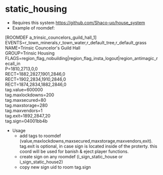 # static_housing

* Requires this system https://github.com/Shaco-uo/house_system
* Example of roomdef:

[ROOMDEF a_trinsic_councelors_guild_hall_1]  
EVENTS=r_town_minerals,r_town_water,r_default_tree,r_default_grass  
NAME=Trinsic Councelor's Guild Hall  
GROUP=Trinsic Housing  
FLAGS=region_flag_nobuilding|region_flag_insta_logout|region_antimagic_recall_in  
P=1810,2713,0,0  
RECT=1882,2827,1901,2846,0  
RECT=1902,2834,1910,2846,0  
RECT=1874,2834,1882,2846,0  
tag.value=600000  
tag.maxlockdowns=200  
tag.maxsecured=80  
tag.maxstorage=280  
tag.maxvendors=1  
tag.exit=1892,2847,20  
tag.sign=04001bb4b  

* Usage
  - add tags to roomdef (value,maxlockdowns,maxsecured,maxstorage,maxvendors,exit). tag.exit is optional, in case sign is located inside of the proterty. this coord will be used for banish & eject player functions.
  - create sign on any roomdef (i_sign_static_house or i_sign_static_house2)
  - copy new sign uid to room tag.sign
